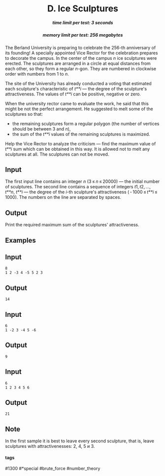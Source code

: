 <h1 style='text-align: center;'> D. Ice Sculptures</h1>

<h5 style='text-align: center;'>time limit per test: 3 seconds</h5>
<h5 style='text-align: center;'>memory limit per test: 256 megabytes</h5>

The Berland University is preparing to celebrate the 256-th anniversary of its founding! A specially appointed Vice Rector for the celebration prepares to decorate the campus. In the center of the campus *n* ice sculptures were erected. The sculptures are arranged in a circle at equal distances from each other, so they form a regular *n*-gon. They are numbered in clockwise order with numbers from 1 to *n*.

The site of the University has already conducted a voting that estimated each sculpture's characteristic of *t**i* — the degree of the sculpture's attractiveness. The values of *t**i* can be positive, negative or zero.

When the university rector came to evaluate the work, he said that this might be not the perfect arrangement. He suggested to melt some of the sculptures so that: 

* the remaining sculptures form a regular polygon (the number of vertices should be between 3 and *n*),
* the sum of the *t**i* values of the remaining sculptures is maximized.

Help the Vice Rector to analyze the criticism — find the maximum value of *t**i* sum which can be obtained in this way. It is allowed not to melt any sculptures at all. The sculptures can not be moved.

## Input

The first input line contains an integer *n* (3 ≤ *n* ≤ 20000) — the initial number of sculptures. The second line contains a sequence of integers *t*1, *t*2, ..., *t**n*, *t**i* — the degree of the *i*-th sculpture's attractiveness ( - 1000 ≤ *t**i* ≤ 1000). The numbers on the line are separated by spaces.

## Output

Print the required maximum sum of the sculptures' attractiveness.

## Examples

## Input


```
8  
1 2 -3 4 -5 5 2 3  

```
## Output


```
14  

```
## Input


```
6  
1 -2 3 -4 5 -6  

```
## Output


```
9  

```
## Input


```
6  
1 2 3 4 5 6  

```
## Output


```
21  

```
## Note

In the first sample it is best to leave every second sculpture, that is, leave sculptures with attractivenesses: 2, 4, 5 и 3.



#### tags 

#1300 #*special #brute_force #number_theory 